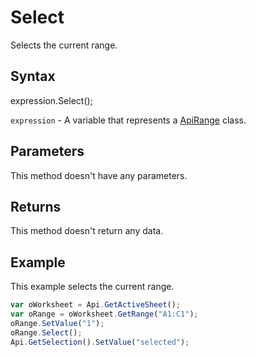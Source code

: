 # Select

Selects the current range.

## Syntax

expression.Select();

`expression` - A variable that represents a [ApiRange](../ApiRange.md) class.

## Parameters

This method doesn't have any parameters.

## Returns

This method doesn't return any data.

## Example

This example selects the current range.

```javascript
var oWorksheet = Api.GetActiveSheet();
var oRange = oWorksheet.GetRange("A1:C1");
oRange.SetValue("1");
oRange.Select();
Api.GetSelection().SetValue("selected");
```
